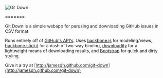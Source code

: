 ![Git Down](https://raw.github.com/jamesdh/git-down/gh-pages/img/logo.png)

=======

Git Down is a simple webapp for perusing and downloading GitHub issues in CSV format. 

Runs entirely off of [GitHub's API's](http://developer.github.com/). Uses [backbone.js](http://backbonejs.org) for modeling/views, [backbone.stickit](https://github.com/nytimes/backbone.stickit) for a dash of two-way binding, [downloadify](https://github.com/dcneiner/Downloadify) for a lightweight means of downloading results, and [Bootstrap](http://twitter.github.com/bootstrap/) for quick and dirty styling. 

Give it a try at [http://jamesdh.github.com/git-down](http://jamesdh.github.com/git-down)
